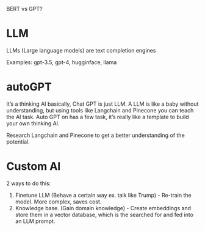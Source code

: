 BERT vs GPT?

# LLM

LLMs (Large language models) are text completion engines

Examples: gpt-3.5, gpt-4, hugginface, llama

# autoGPT

It’s a thinking AI basically, Chat GPT is just LLM. A LLM is like a baby without understanding, but using tools like Langchain and Pinecone you can teach the AI task. Auto GPT on has a few task, it’s really like a template to build your own thinking AI.

Research Langchain and Pinecone to get a better understanding of the potential.

# Custom AI

2 ways to do this:

1. Finetune LLM (Behave a certain way ex. talk like Trump) - Re-train the model. More complex, saves cost.
2. Knowledge base. (Gain domain knowledge) - Create embeddings and store them in a vector database, which is the searched for and fed into an LLM prompt.
